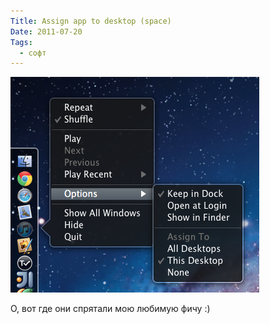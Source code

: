 ```yaml
---
Title: Assign app to desktop (space)
Date: 2011-07-20
Tags:
  - софт
---
```


![assign-to-desktop.png](images/assign-to-desktop.png)

О, вот где они спрятали мою любимую фичу :)